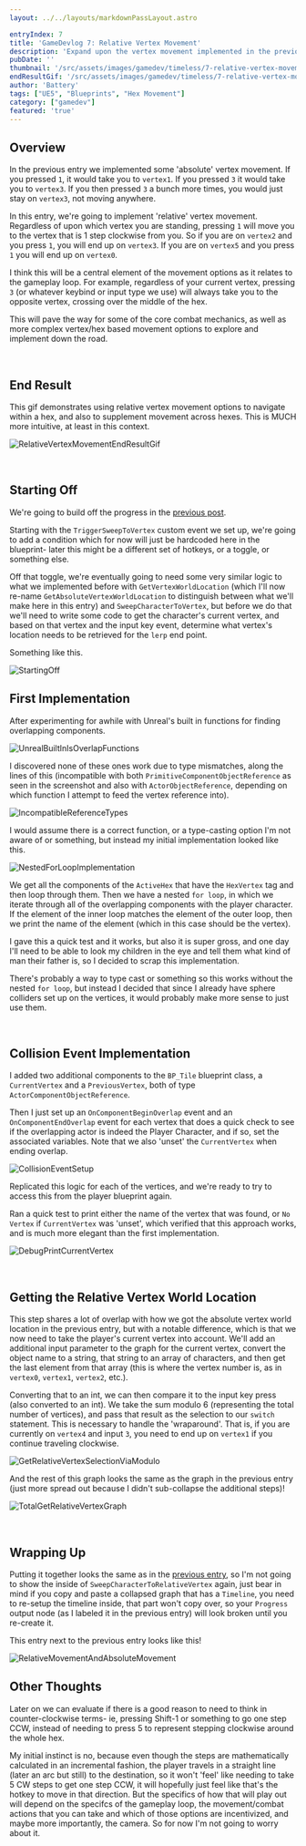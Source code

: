 ```yaml
---
layout: ../../layouts/markdownPassLayout.astro

entryIndex: 7
title: 'GameDevlog 7: Relative Vertex Movement'
description: 'Expand upon the vertex movement implemented in the previous entry to allow movement to other vertices relative to the current vertex on which the player is standing'
pubDate: ''
thumbnail: '/src/assets/images/gamedev/timeless/7-relative-vertex-movement-static/RelativeVertexMovement_EndResult_Thumbnail.png'
endResultGif: '/src/assets/images/gamedev/timeless/7-relative-vertex-movement-static/RelativeVertexMovement_EndResult.gif'
author: 'Battery'
tags: ["UE5", "Blueprints", "Hex Movement"]
category: ["gamedev"]
featured: 'true'
---
```


## Overview 

In the previous entry we implemented some 'absolute' vertex movement. If you pressed `1`, it would take you to `vertex1`. If you pressed `3` it would take you to `vertex3`. If you then pressed `3` a bunch more times, you would just stay on `vertex3`, not moving anywhere.

In this entry, we're going to implement 'relative' vertex movement. Regardless of upon which vertex you are standing, pressing `1` will move you to the vertex that is 1 step clockwise from you. So if you are on `vertex2` and you press `1`, you will end up on `vertex3`. If you are on `vertex5` and you press `1` you will end up on `vertex0`.

I think this will be a central element of the movement options as it relates to the gameplay loop. For example, regardless of your current vertex, pressing `3` (or whatever keybind or input type we use) will always take you to the opposite vertex, crossing over the middle of the hex.

This will pave the way for some of the core combat mechanics, as well as more complex vertex/hex based movement options to explore and implement down the road.


<br>

## End Result

This gif demonstrates using relative vertex movement options to navigate within a hex, and also to supplement movement across hexes. This is MUCH more intuitive, at least in this context.

![RelativeVertexMovementEndResultGif](/src/assets/images/gamedev/timeless/7-relative-vertex-movement-static/RelativeVertexMovement_EndResult.gif)

<br>

## Starting Off

We're going to build off the progress in the <a href="006-initial-vertex-movement" target="_blank">previous post</a>.

Starting with the `TriggerSweepToVertex` custom event we set up, we're going to add a condition which for now will just be hardcoded here in the blueprint- later this might be a different set of hotkeys, or a toggle, or something else.

Off that toggle, we're eventually going to need some very similar logic to what we implemented before with `GetVertexWorldLocation` (which I'll now re-name `GetAbsoluteVertexWorldLocation` to distinguish between what we'll make here in this entry) and `SweepCharacterToVertex`, but before we do that we'll need to write some code to get the character's current vertex, and based on that vertex and the input key event, determine what vertex's location needs to be retrieved for the `lerp` end point.

Something like this.

![StartingOff](/src/assets/images/gamedev/timeless/7-relative-vertex-movement-static/StartingOff.png)

## First Implementation

After experimenting for awhile with Unreal's built in functions for finding overlapping components.

![UnrealBuiltInIsOverlapFunctions](/src/assets/images/gamedev/timeless/7-relative-vertex-movement-static/UnrealIsOverlapping.png)

I discovered none of these ones work due to type mismatches, along the lines of this (incompatible with both `PrimitiveComponentObjectReference` as seen in the screenshot and  also with `ActorObjectReference`, depending on which function I attempt to feed the vertex reference into).

![IncompatibleReferenceTypes](/src/assets/images/gamedev/timeless/7-relative-vertex-movement-static/ActorComponentObjectReferenceIncompatible.png)


I would assume there is a correct function, or a type-casting option I'm not aware of or something, but instead my initial implementation looked like this.

![NestedForLoopImplementation](/src/assets/images/gamedev/timeless/7-relative-vertex-movement-static/NestedForLoopImplementation.png)

We get all the components of the `ActiveHex` that have the `HexVertex` tag and then loop through them. Then we have a nested `for loop`, in which we iterate through all of the overlapping components with the player character. If the element of the inner loop matches the element of the outer loop, then we print the name of the element (which in this case should be the vertex). 

I gave this a quick test and it works, but also it is super gross, and one day I'll need to be able to look my children in the eye and tell them what kind of man their father is, so I decided to scrap this implementation.

There's probably a way to type cast or something so this works without the nested `for loop`, but instead I decided that since I already have sphere colliders set up on the vertices, it would probably make more sense to just use them.

<br>

## Collision Event Implementation

I added two additional components to the `BP_Tile` blueprint class, a `CurrentVertex` and a `PreviousVertex`, both of type `ActorComponentObjectReference`.

Then I just set up an `OnComponentBeginOverlap` event and an `OnComponentEndOverlap` event for each vertex that does a quick check to see if the overlapping actor is indeed the Player Character, and if so, set the associated variables. Note that we also 'unset' the `CurrentVertex` when ending overlap.

![CollisionEventSetup](/src/assets/images/gamedev/timeless/7-relative-vertex-movement-static/CollisionEventSetup.png)

Replicated this logic for each of the vertices, and we're ready to try to access this from the player blueprint again.

Ran a quick test to print either the name of the vertex that was found, or `No Vertex` if `CurrentVertex` was 'unset', which verified that this approach works, and is much more elegant than the first implementation.

![DebugPrintCurrentVertex](/src/assets/images/gamedev/timeless/7-relative-vertex-movement-static/DebugPrintCurrentVertex.png)

<br>

## Getting the Relative Vertex World Location

This step shares a lot of overlap with how we got the absolute vertex world location in the previous entry, but with a notable difference, which is that we now need to take the player's current vertex into account. We'll add an additional input parameter to the graph for the current vertex, convert the object name to a string, that string to an array of characters, and then get the last element from that array (this is where the vertex number is, as in `vertex0`, `vertex1`, `vertex2`, etc.).

Converting that to an int, we can then compare it to the input key press (also converted to an int). We take the sum modulo 6 (representing the total number of vertices), and pass that result as the selection to our `switch` statement. This is necessary to handle the 'wraparound'. That is, if you are currently on `vertex4` and input `3`, you need to end up on `vertex1` if you continue traveling clockwise.

![GetRelativeVertexSelectionViaModulo](/src/assets/images/gamedev/timeless/7-relative-vertex-movement-static/GetRelativeVertexSelectionViaModulo.png)


And the rest of this graph looks the same as the graph in the previous entry (just more spread out because I didn't sub-collapse the additional steps)!

![TotalGetRelativeVertexGraph](/src/assets/images/gamedev/timeless/7-relative-vertex-movement-static/TotalGetRelativeVertexGraph.png)

<br>

## Wrapping Up

Putting it together looks the same as in the <a href="006-initial-vertex-movement" target="_blank">previous entry</a>, so I'm not going to show the inside of `SweepCharacterToRelativeVertex` again, just bear in mind if you copy and paste a collapsed graph that has a `Timeline`, you need to re-setup the timeline inside, that part won't copy over, so your `Progress` output node (as I labeled it in the previous entry) will look broken until you re-create it.

This entry next to the previous entry looks like this!

![RelativeMovementAndAbsoluteMovement](/src/assets/images/gamedev/timeless/7-relative-vertex-movement-static/RelativeMovementAndAbsoluteMovement.png)

## Other Thoughts

Later on we can evaluate if there is a good reason to need to think in counter-clockwise terms- ie, pressing Shift-1 or something to go one step CCW, instead of needing to press 5 to represent stepping clockwise around the whole hex.

My initial instinct is no, because even though the steps are mathematically calculated in an incremental fashion, the player travels in a straight line (later an arc but still) to the destination, so it won't 'feel' like needing to take 5 CW steps to get one step CCW, it will hopefully just feel like that's the hotkey to move in that direction. But the specifics of how that will play out will depend on the specifcs of the gameplay loop, the movement/combat actions that you can take and which of those options are incentivized, and maybe more importantly, the camera. So for now I'm not going to worry about it.

<br>